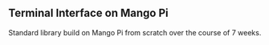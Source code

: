 ## Terminal Interface on Mango Pi
Standard library build on Mango Pi from scratch over the course of 7 weeks.
